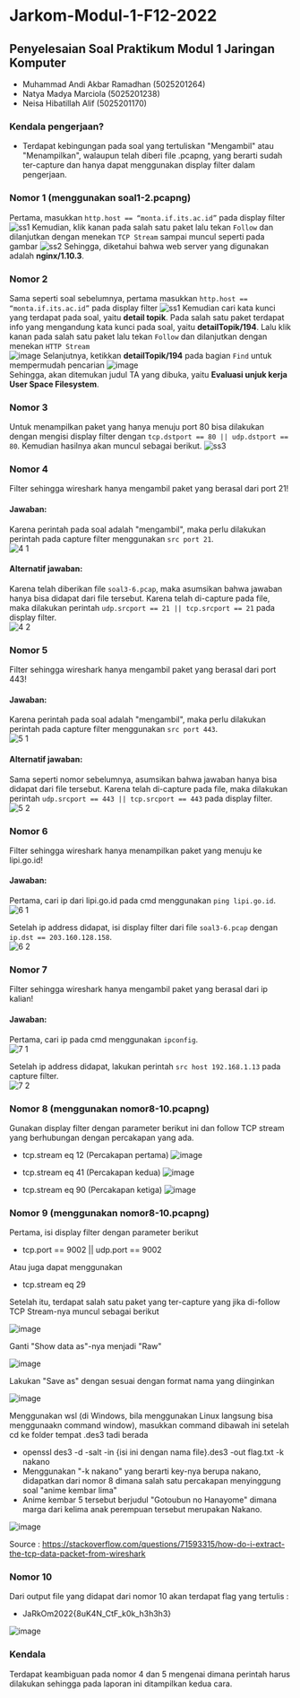 # Jarkom-Modul-1-F12-2022

## Penyelesaian Soal Praktikum Modul 1 Jaringan Komputer

* Muhammad Andi Akbar Ramadhan (5025201264)
* Natya Madya Marciola	(5025201238)
* Neisa Hibatillah Alif	(5025201170)

### Kendala pengerjaan?
* Terdapat kebingungan pada soal yang tertuliskan "Mengambil" atau "Menampilkan", walaupun telah diberi file .pcapng, yang berarti sudah ter-capture dan hanya dapat menggunakan display filter dalam pengerjaan.

### Nomor 1 (menggunakan soal1-2.pcapng)
Pertama, masukkan ```http.host == “monta.if.its.ac.id”``` pada display filter
![ss1](https://user-images.githubusercontent.com/91374949/192082566-dd62dd4f-65cd-4071-b03f-b0362064894c.jpg)
Kemudian, klik kanan pada salah satu paket lalu tekan ```Follow``` dan dilanjutkan dengan menekan ```TCP Stream``` sampai muncul seperti pada gambar
![ss2](https://user-images.githubusercontent.com/91374949/192082731-f8d4dd07-394f-4c43-add3-cf91913a8238.jpg)
Sehingga, diketahui bahwa web server yang digunakan adalah **nginx/1.10.3**.

### Nomor 2 
Sama seperti soal sebelumnya, pertama masukkan ```http.host == “monta.if.its.ac.id”``` pada display filter
![ss1](https://user-images.githubusercontent.com/91374949/192082566-dd62dd4f-65cd-4071-b03f-b0362064894c.jpg)
Kemudian cari kata kunci yang terdapat pada soal, yaitu **detail topik**. Pada salah satu paket terdapat info yang mengandung kata kunci pada soal, yaitu **detailTopik/194**. Lalu klik kanan pada salah satu paket lalu tekan ```Follow``` dan dilanjutkan dengan menekan ```HTTP Stream```<br>
![image](https://user-images.githubusercontent.com/91374949/192083183-05e350f7-199d-4a10-bad1-7b2660c90f17.png)
Selanjutnya, ketikkan **detailTopik/194**  pada bagian ```Find``` untuk mempermudah pencarian
![image](https://user-images.githubusercontent.com/91374949/192083220-3b4a2cd1-e541-409b-9ca8-9c31e7a93a36.png)
<br>Sehingga, akan ditemukan judul TA yang dibuka, yaitu **Evaluasi unjuk kerja User Space Filesystem**.


### Nomor 3
Untuk menampilkan paket yang hanya menuju port 80 bisa dilakukan dengan mengisi display filter dengan ```tcp.dstport == 80 || udp.dstport == 80```. Kemudian hasilnya akan muncul sebagai berikut.
![ss3](https://user-images.githubusercontent.com/91374949/192083386-36aeabd1-2c3b-4a1a-ae74-c963f759406e.jpg)


### Nomor 4
Filter sehingga wireshark hanya mengambil paket yang berasal dari port 21!
#### Jawaban:
Karena perintah pada soal adalah "mengambil", maka perlu dilakukan perintah pada capture filter menggunakan ```src port 21```.<br>
![4 1](https://user-images.githubusercontent.com/72701806/192085176-2d2cc742-e784-4dfa-95d9-574f77d5df40.png)

#### Alternatif jawaban:
Karena telah diberikan file ```soal3-6.pcap```, maka asumsikan bahwa jawaban hanya bisa didapat dari file tersebut. Karena telah di-capture pada file, maka dilakukan perintah ```udp.srcport == 21 || tcp.srcport == 21``` pada display filter.<br>
![4 2](https://user-images.githubusercontent.com/72701806/192085187-3b6f2bd7-81ef-4df5-b1f8-13b1f415a7f5.jpg)


### Nomor 5
Filter sehingga wireshark hanya mengambil paket yang berasal dari port 443!
#### Jawaban:
Karena perintah pada soal adalah "mengambil", maka perlu dilakukan perintah pada capture filter menggunakan ```src port 443```.<br>
![5 1](https://user-images.githubusercontent.com/72701806/192085194-eafce842-8954-4c2f-9e59-d16cba6db099.png)

#### Alternatif jawaban:
Sama seperti nomor sebelumnya, asumsikan bahwa jawaban hanya bisa didapat dari file tersebut. Karena telah di-capture pada file, maka dilakukan perintah ```udp.srcport == 443 || tcp.srcport == 443``` pada display filter.<br>
![5 2](https://user-images.githubusercontent.com/72701806/192085204-2071d9dd-6e95-4882-b6a3-2210bdb826e8.png)


### Nomor 6
Filter sehingga wireshark hanya menampilkan paket yang menuju ke lipi.go.id!
#### Jawaban:
Pertama, cari ip dari lipi.go.id pada cmd menggunakan ```ping lipi.go.id```.<br>
![6 1](https://user-images.githubusercontent.com/72701806/192085214-87ae95e3-08e6-44b4-bf31-3cd75a5c1be2.png)

Setelah ip address didapat, isi display filter dari file ```soal3-6.pcap``` dengan ```ip.dst == 203.160.128.158```.<br>
![6 2](https://user-images.githubusercontent.com/72701806/192085219-3333e819-8f76-4d40-a9bf-0f8ff1b8d400.png)


### Nomor 7
Filter sehingga wireshark hanya mengambil paket yang berasal dari ip kalian!
#### Jawaban:
Pertama, cari ip pada cmd menggunakan ```ipconfig```.<br>
![7 1](https://user-images.githubusercontent.com/72701806/192085499-4bb9d95e-3f3f-4eb5-bc24-9c8f3c90fc19.png)

Setelah ip address didapat, lakukan perintah ```src host 192.168.1.13``` pada capture filter.<br>
![7 2](https://user-images.githubusercontent.com/72701806/192085229-14f44073-2d8a-4a61-b0d5-06950a7b070b.png)

### Nomor 8 (menggunakan nomor8-10.pcapng)
Gunakan display filter dengan parameter berikut ini dan follow TCP stream yang berhubungan dengan percakapan yang ada.
* tcp.stream eq 12 (Percakapan pertama)
![image](https://user-images.githubusercontent.com/80830860/192101250-92804357-4880-4417-931e-06a7972c422c.png)


* tcp.stream eq 41 (Percakapan kedua)
![image](https://user-images.githubusercontent.com/80830860/192101266-ad5460a8-e9c9-427e-8414-5e3bcaaa4d76.png)


* tcp.stream eq 90 (Percakapan ketiga)
![image](https://user-images.githubusercontent.com/80830860/192101278-3ebc45f1-382f-4efd-84aa-823c01acaa0d.png)


### Nomor 9 (menggunakan nomor8-10.pcapng)
Pertama, isi display filter dengan parameter berikut
* tcp.port == 9002 || udp.port == 9002

Atau juga dapat menggunakan
* tcp.stream eq 29

Setelah itu, terdapat salah satu paket yang ter-capture yang jika di-follow TCP Stream-nya muncul sebagai berikut

![image](https://user-images.githubusercontent.com/80830860/192078698-82da0e6e-9d1e-426e-800c-8d1269e6cdf4.png)

Ganti "Show data as"-nya menjadi "Raw"

![image](https://user-images.githubusercontent.com/80830860/192078733-eaef8815-81c1-48bb-b0ba-6b37343d9e49.png)

Lakukan "Save as" dengan sesuai dengan format nama yang diinginkan

![image](https://user-images.githubusercontent.com/80830860/192078853-5900d126-7590-4f4c-b849-7e6a8f1bbb91.png)

Menggunakan wsl (di Windows, bila menggunakan Linux langsung bisa menggunaakn command window), masukkan command dibawah ini setelah cd ke folder tempat .des3 tadi berada
* openssl des3 -d -salt -in {isi ini dengan nama file}.des3 -out flag.txt -k nakano
* Menggunakan "-k nakano" yang berarti key-nya berupa nakano, didapatkan dari nomor 8 dimana salah satu percakapan menyinggung soal "anime kembar lima"
* Anime kembar 5 tersebut berjudul "Gotoubun no Hanayome" dimana marga dari kelima anak perempuan tersebut merupakan Nakano.


![image](https://user-images.githubusercontent.com/80830860/192078951-5a273eaf-ba22-4107-a4f5-71f8077a7008.png)

Source : https://stackoverflow.com/questions/71593315/how-do-i-extract-the-tcp-data-packet-from-wireshark


### Nomor 10
Dari output file yang didapat dari nomor 10 akan terdapat flag yang tertulis :
* JaRkOm2022{8uK4N_CtF_k0k_h3h3h3}

![image](https://user-images.githubusercontent.com/80830860/192079002-f9ae97e3-b296-4975-9b66-627d14452253.png)


### Kendala
Terdapat keambiguan pada nomor 4 dan 5 mengenai dimana perintah harus dilakukan sehingga pada laporan ini ditampilkan kedua cara.
